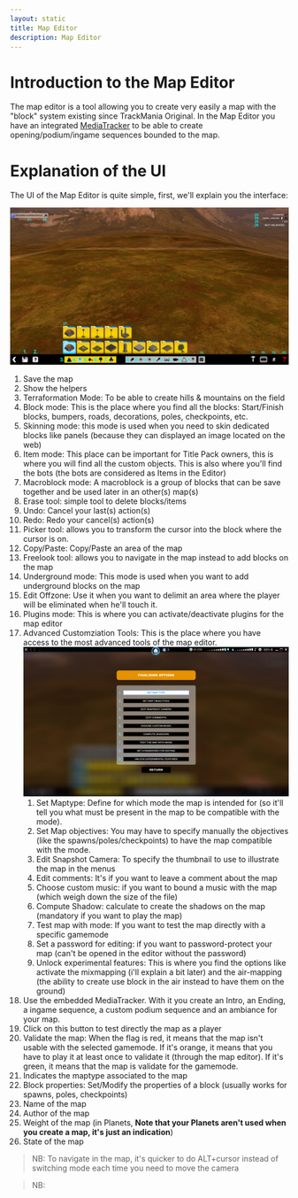 ```yaml
---
layout: static
title: Map Editor
description: Map Editor
---
```


# Introduction to the Map Editor
The map editor is a tool allowing you to create very easily a map with the "block" system existing since TrackMania Original. In the Map Editor you have an integrated [MediaTracker](../mediatracker/) to be able to create opening/podium/ingame sequences bounded to the map.

# Explanation of the UI
The UI of the Map Editor is quite simple, first, we'll explain you the interface:

![Map Editor User Interface](./img/Map_Editor_UI_Edited.jpg)

1. Save the map
2. Show the helpers
3. Terraformation Mode: To be able to create hills & mountains on the field
4. Block mode: This is the place where you find all the blocks: Start/Finish blocks, bumpers, roads, decorations, poles, checkpoints, etc.
5. Skinning mode: this mode is used when you need to skin dedicated blocks like panels (because they can displayed an image located on the web)
6. Item mode: This place can be important for Title Pack owners, this is where you will find all the custom objects. This is also where you'll find the bots (the bots are considered as Items in the Editor)
7. Macroblock mode: A macroblock is a group of blocks that can be save together and be used later in an other(s) map(s)
8. Erase tool: simple tool to delete blocks/items
9. Undo: Cancel your last(s) action(s)
10. Redo: Redo your cancel(s) action(s)
11. Picker tool: allows you to transform the cursor into the block where the cursor is on.
12. Copy/Paste: Copy/Paste an area of the map
13. Freelook tool: allows you to navigate in the map instead to add blocks on the map
14. Underground mode: This mode is used when you want to add underground blocks on the map
15. Edit Offzone: Use it when you want to delimit an area where the player will be eliminated when he'll touch it.
16. Plugins mode: This is where you can activate/deactivate plugins for the map editor
17. Advanced Customziation Tools: This is the place where you have access to the most advanced tools of the map editor.
![Map Editor User Interface](./img/Map_Editor_UI2.jpg)
    1. Set Maptype: Define for which mode the map is intended for (so it'll tell you what must be present in the map to be compatible with the mode).
    2. Set Map objectives: You may have to specify manually the objectives (like the spawns/poles/checkpoints) to have the map compatible with the mode.
    3. Edit Snapshot Camera: To specify the thumbnail to use to illustrate the map in the menus
    4. Edit comments: It's if you want to leave a comment about the map
    5. Choose custom music: if you want to bound a music with the map (which weigh down the size of the file)
    6. Compute Shadow: calculate to create the shadows on the map (mandatory if you want to play the map)
    7. Test map with mode: If you want to test the map directly with a specific gamemode
    8. Set a password for editing: if you want to password-protect your map (can't be opened in the editor without the password)
    9. Unlock experimental features: This is where you find the options like activate the mixmapping (i'll explain a bit later) and the air-mapping (the ability to create use block in the air instead to have them on the ground)
18. Use the embedded MediaTracker. With it you create an Intro, an Ending, a ingame sequence, a custom podium sequence and an ambiance for your map.
19. Click on this button to test directly the map as a player
20. Validate the map: When the flag is red, it means that the map isn't usable with the selected gamemode. If it's orange, it means that you have to play it at least once to validate it (through the map editor). If it's green, it means that the map is validate for the gamemode.
21. Indicates the maptype associated to the map
22. Block properties: Set/Modify the properties of a block (usually works for spawns, poles, checkpoints)
23. Name of the map
24. Author of the map
25. Weight of the map (in Planets, **Note that your Planets aren't used when you create a map, it's just an indication**)
26. State of the map

> NB: To navigate in the map, it's quicker to do ALT+cursor instead of switching mode each time you need to move the camera

> NB: 
